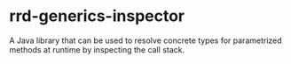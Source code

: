 rrd-generics-inspector
======================

A Java library that can be used to resolve concrete types for parametrized methods at runtime by inspecting the call stack.
